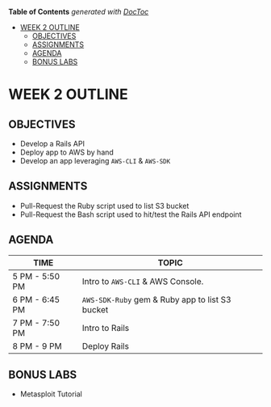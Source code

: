 <!-- START doctoc generated TOC please keep comment here to allow auto update -->
<!-- DON'T EDIT THIS SECTION, INSTEAD RE-RUN doctoc TO UPDATE -->
**Table of Contents**  *generated with [DocToc](https://github.com/thlorenz/doctoc)*

- [WEEK 2 OUTLINE](#week-2-outline)
  - [OBJECTIVES](#objectives)
  - [ASSIGNMENTS](#assignments)
  - [AGENDA](#agenda)
  - [BONUS LABS](#bonus-labs)

<!-- END doctoc generated TOC please keep comment here to allow auto update -->

# WEEK 2 OUTLINE

## OBJECTIVES
- Develop a Rails API
- Deploy app to AWS by hand
- Develop an app leveraging `AWS-CLI` & `AWS-SDK`

## ASSIGNMENTS
- Pull-Request the Ruby script used to list S3 bucket
- Pull-Request the Bash script used to hit/test the Rails API endpoint

## AGENDA
TIME | TOPIC
---|---
5 PM - 5:50 PM | Intro to `AWS-CLI` & AWS Console.
6 PM - 6:45 PM | `AWS-SDK-Ruby` gem & Ruby app to list S3 bucket
7 PM - 7:50 PM | Intro to Rails
8 PM - 9 PM | Deploy Rails

## BONUS LABS
- Metasploit Tutorial
